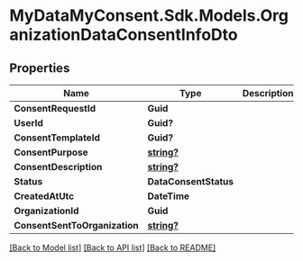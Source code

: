# MyDataMyConsent.Sdk.Models.OrganizationDataConsentInfoDto

## Properties

Name | Type | Description | Notes
------------ | ------------- | ------------- | -------------
**ConsentRequestId** | **Guid** |  | [optional] 
**UserId** | **Guid?** |  | [optional] 
**ConsentTemplateId** | **Guid?** |  | [optional] 
**ConsentPurpose** | [**string?**](string?.md) |  | [optional] 
**ConsentDescription** | [**string?**](string?.md) |  | [optional] 
**Status** | **DataConsentStatus** |  | [optional] 
**CreatedAtUtc** | **DateTime** |  | [optional] 
**OrganizationId** | **Guid** |  | [optional] 
**ConsentSentToOrganization** | [**string?**](string?.md) |  | [optional] 

[[Back to Model list]](../README.md#documentation-for-models) [[Back to API list]](../README.md#documentation-for-api-endpoints) [[Back to README]](../README.md)

